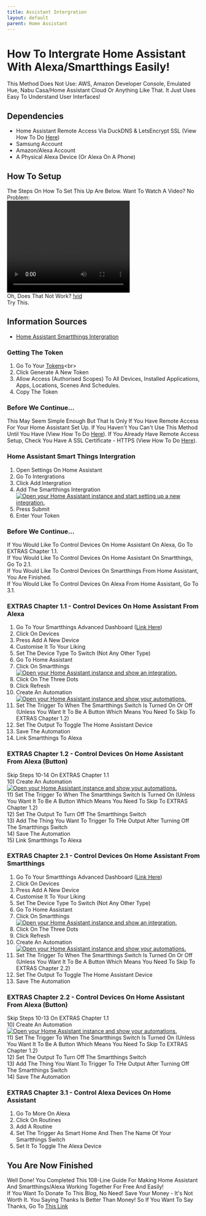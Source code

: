 ```yaml
---
title: Assistant Intergration
layout: default
parent: Home Assistant
---
```


# How To Intergrate Home Assistant With Alexa/Smartthings Easily!
This Method Does Not Use: AWS, Amazon Developer Console, Emulated Hue, Nabu Casa/Home Assistant Cloud Or Anything Like That. It Just Uses Easy To Understand User Interfaces!

## Dependencies
- Home Assistant Remote Access Via DuckDNS & LetsEncrypt SSL (View How To Do [Here](remote-access))
- Samsung Account
- Amazon/Alexa Account
- A Physical Alexa Device (Or Alexa On A Phone)

## How To Setup
The Steps On How To Set This Up Are Below. Want To Watch A Video? No Problem:<br>
<video width="320" height="240" controls>
  <source src="https://dl.dropboxusercontent.com/scl/fi/yoxfz5cg428cjhywr5ffz/Home-Assistant-Intergration.mp4?rlkey=nk0ov039a3okl86d3ghnnl3hh&e=1&st=rdq0an05&dl=0" type="video/mp4">
</video><br> Oh, Does That Not Work? [!vid](https://dl.dropboxusercontent.com/scl/fi/yoxfz5cg428cjhywr5ffz/Home-Assistant-Intergration.mp4?rlkey=nk0ov039a3okl86d3ghnnl3hh&e=1&st=rdq0an05&dl=0)<br> Try This.
## Information Sources
- [Home Assistant Smartthings Intergration](https://www.home-assistant.io/integrations/smartthings/)

### Getting The Token
1) Go To Your [Tokens](https://account.smartthings.com/tokens")<br>
2) Click Generate A New Token<br>
3) Allow Access (Authorised Scopes) To All Devices, Installed Applications, Apps, Locations, Scenes And Schedules.<br>
4) Copy The Token<br>

### Before We Continue...
This May Seem Simple Enough But That Is Only If You Have Remote Access For Your Home Assistant Set Up. If You Haven't You Can't Use This Method Until You Have (View How To Do [Here](remote-access)). If You Already Have Remote Access Setup, Check You Have A SSL Certificate - HTTPS (View How To Do [Here](remote-access)).

### Home Assistant Smart Things Intergration
1) Open Settings On Home Assistant<br>
2) Go To Intergrations<br>
3) Click Add Intergration<br>
4) Add The Smartthings Intergration<br>
[![Open your Home Assistant instance and start setting up a new integration.](https://my.home-assistant.io/badges/config_flow_start.svg)](https://my.home-assistant.io/redirect/config_flow_start/?domain=smartthings)<br>
5) Press Submit<br>
6) Enter Your Token

### Before We Continue...
If You Would Like To Control Devices On Home Assistant On Alexa, Go To EXTRAS Chapter 1.1.<br>
If You Would Like To Control Devices On Home Assistant On Smartthings, Go To 2.1.<br>
If You Would Like To Control Devices On Smartthings From Home Assistant, You Are Finished.<br>
If You Would Like To Control Devices On Alexa From Home Assistant, Go To 3.1.<br>

### EXTRAS Chapter 1.1 - Control Devices On Home Assistant From Alexa
1) Go To Your Smartthings Advanced Dashboard ([Link Here](https://my.smartthings.com/advanced))<br>
2) Click On Devices<br>
3) Press Add A New Device<br>
4) Customise It To Your Liking<br>
5) Set The Device Type To Switch (Not Any Other Type)<br>
6) Go To Home Assistant<br>
7) Click On Smartthings<br>
[![Open your Home Assistant instance and show an integration.](https://my.home-assistant.io/badges/integration.svg)](https://my.home-assistant.io/redirect/integration/?domain=smartthings)<br>
8) Click On The Three Dots<br>
9) Click Refresh<br>
10) Create An Automation<br>
[![Open your Home Assistant instance and show your automations.](https://my.home-assistant.io/badges/automations.svg)](https://my.home-assistant.io/redirect/automations/)<br>
11) Set The Trigger To When The Smartthings Switch Is Turned On Or Off (Unless You Want It To Be A Button Which Means You Need To Skip To EXTRAS Chapter 1.2)<br>
12) Set The Output To Toggle The Home Assistant Device<br>
13) Save The Automation<br>
14) Link Smartthings To Alexa<br>

### EXTRAS Chapter 1.2 - Control Devices On Home Assistant From Alexa (Button)
Skip Steps 10-14 On EXTRAS Chapter 1.1<br>
10) Create An Automation<br>
[![Open your Home Assistant instance and show your automations.](https://my.home-assistant.io/badges/automations.svg)](https://my.home-assistant.io/redirect/automations/)<br>
11) Set The Trigger To When The Smartthings Switch Is Turned On (Unless You Want It To Be A Button Which Means You Need To Skip To EXTRAS Chapter 1.2)<br>
12) Set The Output To Turn Off The Smartthings Switch<br>
13) Add The Thing You Want To Trigger To THe Output After Turning Off The Smartthings Switch<br>
14) Save The Automation<br>
15) Link Smartthings To Alexa<br>

### EXTRAS Chapter 2.1 - Control Devices On Home Assistant From Smartthings
1) Go To Your Smartthings Advanced Dashboard ([Link Here](https://my.smartthings.com/advanced))<br>
2) Click On Devices<br>
3) Press Add A New Device<br>
4) Customise It To Your Liking<br>
5) Set The Device Type To Switch (Not Any Other Type)<br>
6) Go To Home Assistant<br>
7) Click On Smartthings<br>
[![Open your Home Assistant instance and show an integration.](https://my.home-assistant.io/badges/integration.svg)](https://my.home-assistant.io/redirect/integration/?domain=smartthings)<br>
8) Click On The Three Dots<br>
9) Click Refresh<br>
10) Create An Automation<br>
[![Open your Home Assistant instance and show your automations.](https://my.home-assistant.io/badges/automations.svg)](https://my.home-assistant.io/redirect/automations/)<br>
11) Set The Trigger To When The Smartthings Switch Is Turned On Or Off (Unless You Want It To Be A Button Which Means You Need To Skip To EXTRAS Chapter 2.2)<br>
12) Set The Output To Toggle The Home Assistant Device<br>
13) Save The Automation<br>

### EXTRAS Chapter 2.2 - Control Devices On Home Assistant From Alexa (Button)
Skip Steps 10-13 On EXTRAS Chapter 1.1<br>
10) Create An Automation<br>
[![Open your Home Assistant instance and show your automations.](https://my.home-assistant.io/badges/automations.svg)](https://my.home-assistant.io/redirect/automations/)<br>
11) Set The Trigger To When The Smartthings Switch Is Turned On (Unless You Want It To Be A Button Which Means You Need To Skip To EXTRAS Chapter 1.2)<br>
12) Set The Output To Turn Off The Smartthings Switch<br>
13) Add The Thing You Want To Trigger To THe Output After Turning Off The Smartthings Switch<br>
14) Save The Automation<br>

### EXTRAS Chapter 3.1 - Control Alexa Devices On Home Assistant
1) Go To More On Alexa<br>
2) Click On Routines<br>
3) Add A Routine<br>
4) Set The Trigger As Smart Home And Then The Name Of Your Smartthings Switch<br>
5) Set It To Toggle The Alexa Device<br>

## You Are Now Finished
Well Done! You Completed This 108-Line Guide For Making Home Assistant And Smartthings/Alexa Working Together For Free And Easily!<br>
If You Want To Donate To This Blog, No Need! Save Your Money - It's Not Worth It. You Saying Thanks Is Better Than Money! So If You Want To Say Thanks, Go To [This Link](https://github.com/StuffzEZ/docsblog/discussions/categories/support-this-project-say-thanks)
